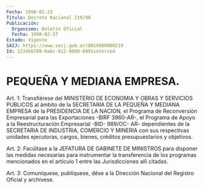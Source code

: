 ```yaml
---
Fecha: 1998-02-23
Título: Decreto Nacional 219/98
Publicación:
  Organismo: Boletín Oficial
  Fecha: 1998-02-27
Estado: Vigente
SAIJ: https://www.saij.gob.ar/DN19980000219
Id: 123456789-0abc-912-0000-8991soterced
---
```

# PEQUEÑA Y MEDIANA EMPRESA.

<a id="1"></a>
Art.  1: Transfiérese  del  MINISTERIO  DE ECONOMIA  Y  OBRAS  Y SERVICIOS  PUBLICOS  al ámbito de la SECRETARIA  DE  LA  PEQUEÑA  Y MEDIANA EMPRESA de la  PRESIDENCIA  DE  LA  NACION,  el Programa de Reconversión Empresarial para las Exportaciones -BIRF  3960-AR-, el Programa  de Apoyo a la Reestructuración Empresarial -BID-  989/OC- AR- dependientes  de la SECRETARIA DE INDUSTRIA, COMERCIO Y MINERIA con sus respectivas  unidades  ejecutoras, cargos, bienes, créditos presupuestarios y objetivos.

<a id="2"></a>
Art. 2: Facúltase a la JEFATURA  DE  GABINETE  DE  MINISTROS  para disponer  las medidas necesarias para instrumentar la transferencia de los programas mencionados en el artículo 1 entre las Jurisdicciones allí citadas.

<a id="3"></a>
Art. 3: Comuníquese,  publíquese, dése a la Dirección Nacional del Registro Oficial y archívese.